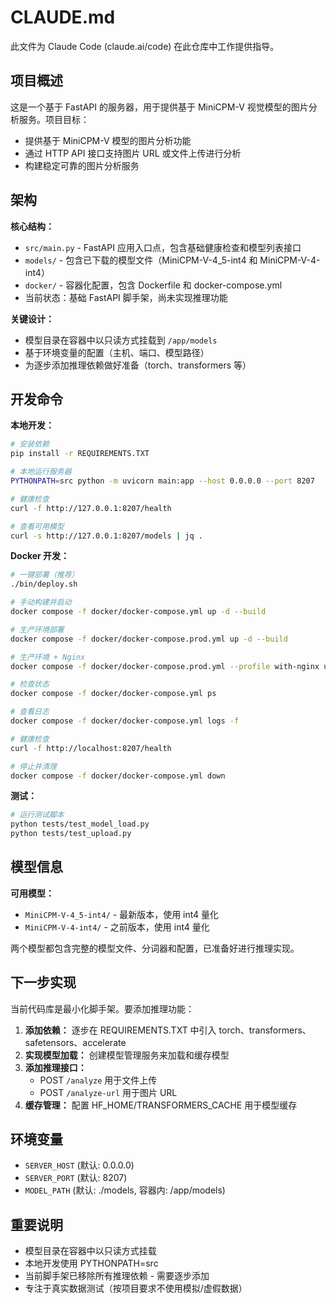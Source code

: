 # CLAUDE.md

此文件为 Claude Code (claude.ai/code) 在此仓库中工作提供指导。

## 项目概述

这是一个基于 FastAPI 的服务器，用于提供基于 MiniCPM-V 视觉模型的图片分析服务。项目目标：
- 提供基于 MiniCPM-V 模型的图片分析功能
- 通过 HTTP API 接口支持图片 URL 或文件上传进行分析
- 构建稳定可靠的图片分析服务

## 架构

**核心结构：**
- `src/main.py` - FastAPI 应用入口点，包含基础健康检查和模型列表接口
- `models/` - 包含已下载的模型文件（MiniCPM-V-4_5-int4 和 MiniCPM-V-4-int4）
- `docker/` - 容器化配置，包含 Dockerfile 和 docker-compose.yml
- 当前状态：基础 FastAPI 脚手架，尚未实现推理功能

**关键设计：**
- 模型目录在容器中以只读方式挂载到 `/app/models`
- 基于环境变量的配置（主机、端口、模型路径）
- 为逐步添加推理依赖做好准备（torch、transformers 等）

## 开发命令

**本地开发：**
```bash
# 安装依赖
pip install -r REQUIREMENTS.TXT

# 本地运行服务器
PYTHONPATH=src python -m uvicorn main:app --host 0.0.0.0 --port 8207

# 健康检查
curl -f http://127.0.0.1:8207/health

# 查看可用模型
curl -s http://127.0.0.1:8207/models | jq .
```

**Docker 开发：**
```bash
# 一键部署（推荐）
./bin/deploy.sh

# 手动构建并启动
docker compose -f docker/docker-compose.yml up -d --build

# 生产环境部署
docker compose -f docker/docker-compose.prod.yml up -d --build

# 生产环境 + Nginx
docker compose -f docker/docker-compose.prod.yml --profile with-nginx up -d --build

# 检查状态
docker compose -f docker/docker-compose.yml ps

# 查看日志
docker compose -f docker/docker-compose.yml logs -f

# 健康检查
curl -f http://localhost:8207/health

# 停止并清理
docker compose -f docker/docker-compose.yml down
```

**测试：**
```bash
# 运行测试脚本
python tests/test_model_load.py
python tests/test_upload.py
```

## 模型信息

**可用模型：**
- `MiniCPM-V-4_5-int4/` - 最新版本，使用 int4 量化
- `MiniCPM-V-4-int4/` - 之前版本，使用 int4 量化

两个模型都包含完整的模型文件、分词器和配置，已准备好进行推理实现。

## 下一步实现

当前代码库是最小化脚手架。要添加推理功能：

1. **添加依赖：** 逐步在 REQUIREMENTS.TXT 中引入 torch、transformers、safetensors、accelerate
2. **实现模型加载：** 创建模型管理服务来加载和缓存模型
3. **添加推理接口：** 
   - POST `/analyze` 用于文件上传
   - POST `/analyze-url` 用于图片 URL
4. **缓存管理：** 配置 HF_HOME/TRANSFORMERS_CACHE 用于模型缓存

## 环境变量

- `SERVER_HOST` (默认: 0.0.0.0)
- `SERVER_PORT` (默认: 8207) 
- `MODEL_PATH` (默认: ./models, 容器内: /app/models)

## 重要说明

- 模型目录在容器中以只读方式挂载
- 本地开发使用 PYTHONPATH=src
- 当前脚手架已移除所有推理依赖 - 需要逐步添加
- 专注于真实数据测试（按项目要求不使用模拟/虚假数据）